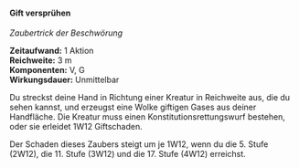 #### Gift versprühen
<!-- markdownlint-disable link-image-reference-definitions -->
<!-- spell-checker:words added amount avoids casting concentration damage different duration emphasis ends english false formula hour halves hours kommagetrennt mechanics minutes reaction ritual same saving school somatic special spell throw true wording wotc -->
<!-- spell-checker:words poison -->
[_metadata_:spell_name]:- "Gift versprühen"
[_metadata_:spell_name_english]:- "Poison Spray"
[_metadata_:spell_school]:- "Beschwörungszauber"
[_metadata_:spell_level]:- "0"
[_metadata_:casting_time_amount]:- "1"
[_metadata_:casting_time_unit]:- "Aktion"
[_metadata_:ritual]:- "false"
[_metadata_:range]:- "3 m"
[_metadata_:target]:- "eine Kreatur in Reichweite"
[_metadata_:components_verbal]:- "true"
[_metadata_:components_somatic]:- "true"
[_metadata_:components_material]:- "false"
[_metadata_:concentration]:- "false"
[_metadata_:duration]:- "Unmittelbar"
[_metadata_:compared_to_wotc_srd_5.1]:- "mechanics_same_wording_same"
[_metadata_:compared_to_a5e_srd]:- "mechanics_different_wording_different"
<!-- markdownlint-disable-next-line no-emphasis-as-heading -->
_Zaubertrick der Beschwörung_

**Zeitaufwand:** 1 Aktion \
**Reichweite:** 3 m \
**Komponenten:** V, G \
**Wirkungsdauer:** Unmittelbar

Du streckst deine Hand in Richtung einer Kreatur in Reichweite aus, die du sehen kannst, und erzeugst eine Wolke giftigen Gases aus deiner Handfläche.
Die Kreatur muss einen Konstitutionsrettungswurf bestehen, oder sie erleidet 1W12 Giftschaden.

Der Schaden dieses Zaubers steigt um je 1W12, wenn du die 5. Stufe (2W12), die 11. Stufe (3W12) und die 17. Stufe (4W12) erreichst.
